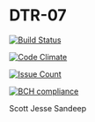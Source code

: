 # DTR-07

[![Build Status](https://travis-ci.com/csu2017sp314/DTR-07.svg?token=KGXDdexfK6NbHAAsrPMW&branch=master)](https://travis-ci.com/csu2017sp314/DTR-07)

[![Code Climate](https://lima.codeclimate.com/repos/58bd995520cdb80265000007/badges/e786203637605cb1702a/gpa.svg)](https://lima.codeclimate.com/repos/58bd995520cdb80265000007/feed)

[![Issue Count](https://lima.codeclimate.com/repos/58bd995520cdb80265000007/badges/e786203637605cb1702a/issue_count.svg)](https://lima.codeclimate.com/repos/58bd995520cdb80265000007/feed)

[![BCH compliance](https://bettercodehub.com/edge/badge/csu2017sp314/DTR-07)](https://bettercodehub.com/)

Scott
Jesse
Sandeep
